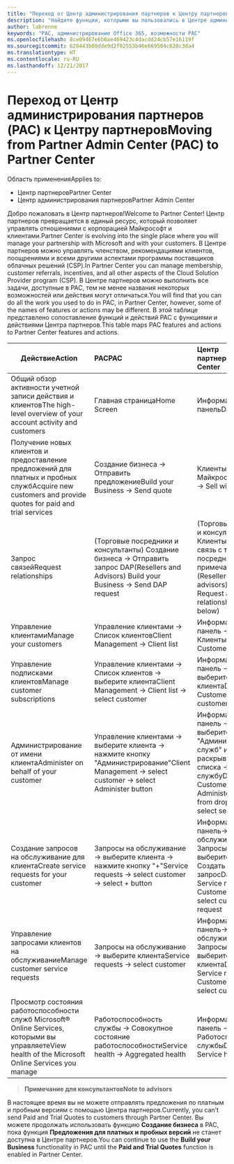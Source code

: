 ```yaml
---
title: "Переход от Центр администрирования партнеров к Центру партнеров"
description: "Найдите функции, которыми вы пользовались в Центре администрирования партнеров, в Центре партнеров"
author: labrenne
keywords: "PAC, администрирование Office 365, возможности PAC"
ms.openlocfilehash: 8ce09467e6b6ae469423c4dacdd24cb57e16119f
ms.sourcegitcommit: 628443b08dde9d2f02553b46e669504c620c3da4
ms.translationtype: HT
ms.contentlocale: ru-RU
ms.lasthandoff: 12/21/2017
---
```

# <a name="moving-from-partner-admin-center-pac-to-partner-center"></a><span data-ttu-id="71e42-104">Переход от Центр администрирования партнеров (PAC) к Центру партнеров</span><span class="sxs-lookup"><span data-stu-id="71e42-104">Moving from Partner Admin Center (PAC) to Partner Center</span></span>

<span data-ttu-id="71e42-105">Область применения</span><span class="sxs-lookup"><span data-stu-id="71e42-105">Applies to:</span></span>
- <span data-ttu-id="71e42-106">Центр партнеров</span><span class="sxs-lookup"><span data-stu-id="71e42-106">Partner Center</span></span>
- <span data-ttu-id="71e42-107">Центр администрирования партнеров</span><span class="sxs-lookup"><span data-stu-id="71e42-107">Partner Admin Center</span></span>

<span data-ttu-id="71e42-108">Добро пожаловать в Центр партнеров!</span><span class="sxs-lookup"><span data-stu-id="71e42-108">Welcome to Partner Center!</span></span> <span data-ttu-id="71e42-109">Центр партнеров превращается в единый ресурс, который позволяет управлять отношениями с корпорацией Майкрософт и клиентами.</span><span class="sxs-lookup"><span data-stu-id="71e42-109">Partner Center is evolving into the single place where you will manage your partnership with Microsoft and with your customers.</span></span> <span data-ttu-id="71e42-110">В Центре партнеров можно управлять членством, рекомендациями клиентов, поощрениями и всеми другими аспектами программы поставщиков облачных решений (CSP).</span><span class="sxs-lookup"><span data-stu-id="71e42-110">In Partner Center you can manage membership, customer referrals, incentives, and all other aspects of the Cloud Solution Provider program (CSP).</span></span> <span data-ttu-id="71e42-111">В Центре партнеров можно выполнить все задачи, доступные в PAC, тем не менее названия некоторых возможностей или действия могут отличаться.</span><span class="sxs-lookup"><span data-stu-id="71e42-111">You will find that you can do all the work you used to do in PAC, in Partner Center, however, some of the names of features or actions may be different.</span></span> <span data-ttu-id="71e42-112">В этой таблице представлено сопоставление функций и действий PAC с функциями и действиями Центра партнеров.</span><span class="sxs-lookup"><span data-stu-id="71e42-112">This table maps PAC features and actions to Partner Center features and actions.</span></span>


|**<span data-ttu-id="71e42-113">Действие</span><span class="sxs-lookup"><span data-stu-id="71e42-113">Action</span></span>**   |**<span data-ttu-id="71e42-114">PAC</span><span class="sxs-lookup"><span data-stu-id="71e42-114">PAC</span></span>**   |**<span data-ttu-id="71e42-115">Центр партнеров</span><span class="sxs-lookup"><span data-stu-id="71e42-115">Partner Center</span></span>**   |
|--------------|:--------------|:---------------|
|<span data-ttu-id="71e42-116">Общий обзор активности учетной записи действия и клиентов</span><span class="sxs-lookup"><span data-stu-id="71e42-116">The high-level overview of your account activity and customers</span></span>|<span data-ttu-id="71e42-117">Главная страница</span><span class="sxs-lookup"><span data-stu-id="71e42-117">Home Screen</span></span>|<span data-ttu-id="71e42-118">Информационная панель</span><span class="sxs-lookup"><span data-stu-id="71e42-118">Dashboard</span></span>|
|<span data-ttu-id="71e42-119">Получение новых клиентов и предоставление предложений для платных и пробных служб</span><span class="sxs-lookup"><span data-stu-id="71e42-119">Acquire new customers and provide quotes for paid and trial services</span></span>|<span data-ttu-id="71e42-120">Создание бизнеса -> Отправить предложение</span><span class="sxs-lookup"><span data-stu-id="71e42-120">Build your Business -> Send quote</span></span>|<span data-ttu-id="71e42-121">Клиенты -> Продажи с Майкрософт</span><span class="sxs-lookup"><span data-stu-id="71e42-121">Customers -> Sell with Microsoft</span></span>|
|<span data-ttu-id="71e42-122">Запрос связей</span><span class="sxs-lookup"><span data-stu-id="71e42-122">Request relationships</span></span>|<span data-ttu-id="71e42-123">(Торговые посредники и консультанты) Создание бизнеса -> Отправить запрос DAP</span><span class="sxs-lookup"><span data-stu-id="71e42-123">(Resellers and Advisors) Build your Business -> Send DAP request</span></span>|<span data-ttu-id="71e42-124">(Торговые посредники и консультанты) Клиенты -> Запросить связь с торговым посредником (см. примечание ниже)</span><span class="sxs-lookup"><span data-stu-id="71e42-124">(Resellers and advisors) Customers -> Request a reseller relationship (See note below)</span></span>|
|<span data-ttu-id="71e42-125">Управление клиентами</span><span class="sxs-lookup"><span data-stu-id="71e42-125">Manage your customers</span></span>|<span data-ttu-id="71e42-126">Управление клиентами -> Список клиентов</span><span class="sxs-lookup"><span data-stu-id="71e42-126">Client Management -> Client list</span></span>|<span data-ttu-id="71e42-127">Информационная панель -> Клиенты</span><span class="sxs-lookup"><span data-stu-id="71e42-127">Dashboard -> Customers</span></span>|
|<span data-ttu-id="71e42-128">Управление подписками клиентов</span><span class="sxs-lookup"><span data-stu-id="71e42-128">Manage customer subscriptions</span></span>|<span data-ttu-id="71e42-129">Управление клиентами -> Список клиентов -> выберите клиента</span><span class="sxs-lookup"><span data-stu-id="71e42-129">Client Management -> Client list -> select customer</span></span>|<span data-ttu-id="71e42-130">Информационная панель -> Клиенты -> выберите клиента</span><span class="sxs-lookup"><span data-stu-id="71e42-130">Dashboard -> Customers -> select customer</span></span>|
|<span data-ttu-id="71e42-131">Администрирование от имени клиента</span><span class="sxs-lookup"><span data-stu-id="71e42-131">Administer on behalf of your customer</span></span>|<span data-ttu-id="71e42-132">Управление клиентами -> выберите клиента -> нажмите кнопку "Администрирование"</span><span class="sxs-lookup"><span data-stu-id="71e42-132">Client Management -> select customer -> select Administer button</span></span>|<span data-ttu-id="71e42-133">Информационная панель -> Клиенты -> выберите "Администрирование служб" из раскрывающегося списка -> выберите службу</span><span class="sxs-lookup"><span data-stu-id="71e42-133">Dashboard -> Customers -> select Administer services from drop-down list -> select service</span></span>|
|<span data-ttu-id="71e42-134">Создание запросов на обслуживание для клиента</span><span class="sxs-lookup"><span data-stu-id="71e42-134">Create service requests for your customer</span></span>|<span data-ttu-id="71e42-135">Запросы на обслуживание -> выберите клиента -> нажмите кнопку "+"</span><span class="sxs-lookup"><span data-stu-id="71e42-135">Service requests -> select customer -> select + button</span></span> | <span data-ttu-id="71e42-136">Информационная панель-> Запросы на обслуживание -> Запросы клиента -> выберите клиента -> Создать запрос</span><span class="sxs-lookup"><span data-stu-id="71e42-136">Dashboard -> Service requests -> Customer requests -> select customer -> New request</span></span>|
|<span data-ttu-id="71e42-137">Управление запросами клиентов на обслуживание</span><span class="sxs-lookup"><span data-stu-id="71e42-137">Manage customer service requests</span></span>| <span data-ttu-id="71e42-138">Запросы на обслуживание -> выберите клиента</span><span class="sxs-lookup"><span data-stu-id="71e42-138">Service requests -> select customer</span></span>|<span data-ttu-id="71e42-139">Информационная панель-> Запросы на обслуживание -> Запросы клиента -> выберите клиента</span><span class="sxs-lookup"><span data-stu-id="71e42-139">Dashboard -> Service requests -> Customer requests -> select customer</span></span>|
|<span data-ttu-id="71e42-140">Просмотр состояния работоспособности служб Microsoft® Online Services, которыми вы управляете</span><span class="sxs-lookup"><span data-stu-id="71e42-140">View health of the Microsoft Online Services you manage</span></span>|<span data-ttu-id="71e42-141">Работоспособность службы -> Совокупное состояние работоспособности</span><span class="sxs-lookup"><span data-stu-id="71e42-141">Service health -> Aggregated health</span></span>|<span data-ttu-id="71e42-142">Информационная панель -> Работоспособность службы</span><span class="sxs-lookup"><span data-stu-id="71e42-142">Dashboard -> Service health</span></span>|

>**<span data-ttu-id="71e42-143">Примечание для консультантов</span><span class="sxs-lookup"><span data-stu-id="71e42-143">Note to advisors</span></span>**<br> 

<span data-ttu-id="71e42-144">В настоящее время вы не можете отправлять предложения по платным и пробным версиям с помощью Центра партнеров.</span><span class="sxs-lookup"><span data-stu-id="71e42-144">Currently, you can’t send Paid and Trial Quotes to customers through Partner Center.</span></span>  <span data-ttu-id="71e42-145">Вы можете продолжать использовать функцию **Создание бизнеса** в PAC, пока функция **Предложения для платных и пробных версий** не станет доступна в Центре партнеров.</span><span class="sxs-lookup"><span data-stu-id="71e42-145">You can continue to use the **Build your Business** functionality in PAC until the **Paid and Trial Quotes** function is enabled in Partner Center.</span></span>